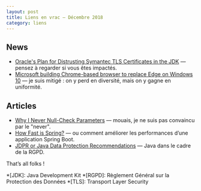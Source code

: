 ```yaml
---
layout: post
title: Liens en vrac — Décembre 2018
category: liens
---
```


## News
* [Oracle's Plan for Distrusting Symantec TLS Certificates in the JDK](https://blogs.oracle.com/java-platform-group/jdk-distrusting-symantec-tls-certificates)
  — pensez à regarder si vous êtes impactés.
* [Microsoft building Chrome-based browser to replace Edge on Windows 10](https://thehackernews.com/2018/12/edge-browser-anaheim-chromium.html)
  — je suis mitigé : on y perd en diversité, mais on y gagne en uniformité.

## Articles
* [Why I Never Null-Check Parameters](https://dzone.com/articles/why-i-never-null-check-parameters)
  — mouais, je ne suis pas convaincu par le "never".
* [How Fast is Spring?](https://spring.io/blog/2018/12/12/how-fast-is-spring)
  — ou comment améliorer les performances d’une application Spring Boot.
* [JDPR or Java Data Protection Recommendations](https://dzone.com/articles/jdpr-java-data-protection-recommendations)
  — Java dans le cadre de la RGPD.

That’s all folks !

*[JDK]: Java Development Kit
*[RGPD]: Règlement Général sur la Protection des Données
*[TLS]: Transport Layer Security
